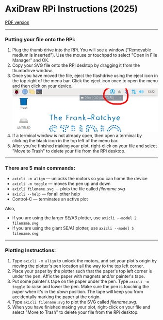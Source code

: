 # AxiDraw RPi Instructions (2025)

[PDF version](README_assets/instructions_2024.pdf)

---

### Putting your file onto the RPi:

1. Plug the thumb drive into the RPi. You will see a window ("Removable medium is inserted"). Use the mouse or touchpad to select "Open in File Manager" and OK.
2. Copy your SVG file onto the RPi desktop by dragging it from the thumbdrive window. 
3. Once you have moved the file, eject the flashdrive using the eject icon in the top right of the menu bar. Click the eject icon once to open the menu and then click on your device.
  ![eject flashdrive](./README_assets/rpi_standalone_eject_drive2.png)
4. If a terminal window is not already open, then open a terminal by clicking the black icon in the top left of the menu bar. 
5. After you've finished making your plot, right-click on your file and select "Move to Trash" to delete your file from the RPi desktop.

---

### There are 5 main commands: 

* `axicli -m align` — unlocks the motors so you can home the device
* `axicli -m toggle` — moves the pen up and down
* `axicli filename.svg` — plots the file called *filename.svg*
* `axicli --help` — for all other help
* Control-C — terminates an active plot

Also, 

* If you are using the larger SE/A3 plotter, use `axicli --model 2 filename.svg`
* If you are using the giant SE/A1 plotter, use  `axicli --model 5 filename.svg`

---

### Plotting Instructions: 

1. Type `axicli -m align` to unlock the motors, and set your plot's origin by moving the plotter's pen location all the way to the top left corner. 
2. Place your paper by the plotter such that the paper's top left corner is under the pen. Affix the paper with magnets and/or painter's tape. 
3. Put some painter's tape on the paper under the pen. Type `axicli -m toggle` to raise and lower the pen. Make sure the pen is touching the paper when it's in the *down* position. The tape will keep you from accidentally marking the paper at the origin.
4. Type `axicli filename.svg` to plot the SVG called *filename.svg*.
5. When you have finished making your plot, right-click on your file and select "Move to Trash" to delete your file from the RPi desktop.